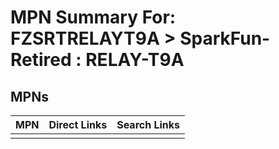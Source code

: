 



# MPN Summary For: FZSRTRELAYT9A > SparkFun-Retired : RELAY-T9A

## MPNs
  

|MPN|Direct Links|Search Links|
| :--- | :--- | :--- |
||||
